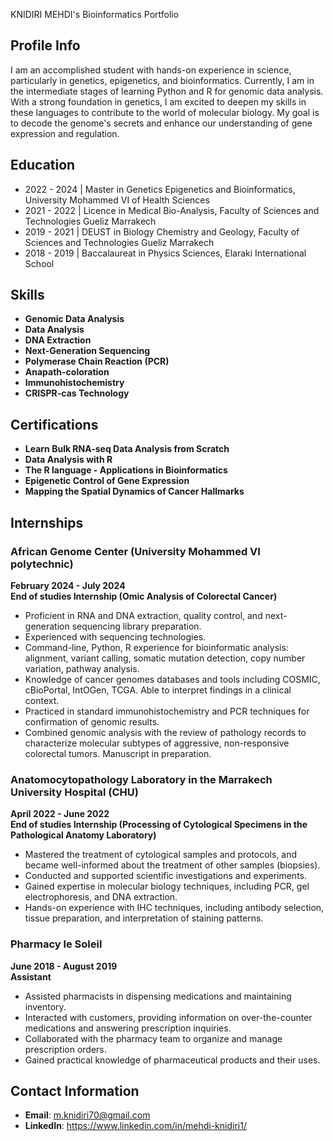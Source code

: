 KNIDIRI MEHDI's Bioinformatics Portfolio

## Profile Info
I am an accomplished student with hands-on experience in science, particularly in genetics, epigenetics, and bioinformatics.
Currently, I am in the intermediate stages of learning Python and R for genomic data analysis. 
With a strong foundation in genetics, I am excited to deepen my skills in these languages to contribute to the world of molecular biology.
My goal is to decode the genome's secrets and enhance our understanding of gene expression and regulation.

## Education
- 2022 - 2024 | Master in Genetics Epigenetics and Bioinformatics, University Mohammed VI of Health Sciences
- 2021 - 2022 | Licence in Medical Bio-Analysis, Faculty of Sciences and Technologies Gueliz Marrakech
- 2019 - 2021 | DEUST in Biology Chemistry and Geology, Faculty of Sciences and Technologies Gueliz Marrakech
- 2018 - 2019 | Baccalaureat in Physics Sciences, Elaraki International School

## Skills
- **Genomic Data Analysis**
- **Data Analysis**
- **DNA Extraction**
- **Next-Generation Sequencing**
- **Polymerase Chain Reaction (PCR)**
- **Anapath-coloration**
- **Immunohistochemistry**
- **CRISPR-cas Technology**

## Certifications
- **Learn Bulk RNA-seq Data Analysis from Scratch**
- **Data Analysis with R**
- **The R language - Applications in Bioinformatics**
- **Epigenetic Control of Gene Expression**
- **Mapping the Spatial Dynamics of Cancer Hallmarks**

## Internships

### African Genome Center (University Mohammed VI polytechnic)
**February 2024 - July 2024**  
**End of studies Internship (Omic Analysis of Colorectal Cancer)**
- Proficient in RNA and DNA extraction, quality control, and next-generation sequencing library preparation.
- Experienced with sequencing technologies.
- Command-line, Python, R experience for bioinformatic analysis: alignment, variant calling, somatic mutation detection, copy number variation, pathway analysis.
- Knowledge of cancer genomes databases and tools including COSMIC, cBioPortal, IntOGen, TCGA. Able to interpret findings in a clinical context.
- Practiced in standard immunohistochemistry and PCR techniques for confirmation of genomic results.
- Combined genomic analysis with the review of pathology records to characterize molecular subtypes of aggressive, non-responsive colorectal tumors. Manuscript in preparation.

### Anatomocytopathology Laboratory in the Marrakech University Hospital (CHU)
**April 2022 - June 2022**  
**End of studies Internship (Processing of Cytological Specimens in the Pathological Anatomy Laboratory)**
- Mastered the treatment of cytological samples and protocols, and became well-informed about the treatment of other samples (biopsies).
- Conducted and supported scientific investigations and experiments.
- Gained expertise in molecular biology techniques, including PCR, gel electrophoresis, and DNA extraction.
- Hands-on experience with IHC techniques, including antibody selection, tissue preparation, and interpretation of staining patterns.

### Pharmacy le Soleil
**June 2018 - August 2019**  
**Assistant**
- Assisted pharmacists in dispensing medications and maintaining inventory.
- Interacted with customers, providing information on over-the-counter medications and answering prescription inquiries.
- Collaborated with the pharmacy team to organize and manage prescription orders.
- Gained practical knowledge of pharmaceutical products and their uses.

## Contact Information
- **Email**: m.knidiri70@gmail.com
- **LinkedIn**: https://www.linkedin.com/in/mehdi-knidiri1/

